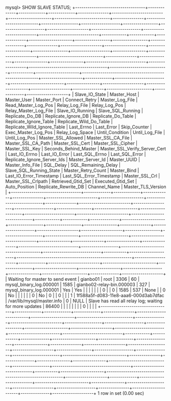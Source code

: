 mysql> SHOW SLAVE STATUS;
+----------------------------------+-------------+-------------+-------------+---------------+-------------------------+---------------------+---------------------------+---------------+-------------------------+------------------+-------------------+-----------------+---------------------+--------------------+------------------------+-------------------------+-----------------------------+------------+------------+--------------+---------------------+-----------------+-----------------+----------------+---------------+--------------------+--------------------+--------------------+-----------------+-------------------+----------------+-----------------------+-------------------------------+---------------+---------------+----------------+----------------+-----------------------------+------------------+--------------------------------------+----------------------------+-----------+---------------------+--------------------------------------------------------+--------------------+-------------+-------------------------+--------------------------+----------------+--------------------+--------------------+-------------------+---------------+----------------------+--------------+--------------------+
| Slave_IO_State                   | Master_Host | Master_User | Master_Port | Connect_Retry | Master_Log_File         | Read_Master_Log_Pos | Relay_Log_File            | Relay_Log_Pos | Relay_Master_Log_File   | Slave_IO_Running | Slave_SQL_Running | Replicate_Do_DB | Replicate_Ignore_DB | Replicate_Do_Table | Replicate_Ignore_Table | Replicate_Wild_Do_Table | Replicate_Wild_Ignore_Table | Last_Errno | Last_Error | Skip_Counter | Exec_Master_Log_Pos | Relay_Log_Space | Until_Condition | Until_Log_File | Until_Log_Pos | Master_SSL_Allowed | Master_SSL_CA_File | Master_SSL_CA_Path | Master_SSL_Cert | Master_SSL_Cipher | Master_SSL_Key | Seconds_Behind_Master | Master_SSL_Verify_Server_Cert | Last_IO_Errno | Last_IO_Error | Last_SQL_Errno | Last_SQL_Error | Replicate_Ignore_Server_Ids | Master_Server_Id | Master_UUID                          | Master_Info_File           | SQL_Delay | SQL_Remaining_Delay | Slave_SQL_Running_State                                | Master_Retry_Count | Master_Bind | Last_IO_Error_Timestamp | Last_SQL_Error_Timestamp | Master_SSL_Crl | Master_SSL_Crlpath | Retrieved_Gtid_Set | Executed_Gtid_Set | Auto_Position | Replicate_Rewrite_DB | Channel_Name | Master_TLS_Version |
+----------------------------------+-------------+-------------+-------------+---------------+-------------------------+---------------------+---------------------------+---------------+-------------------------+------------------+-------------------+-----------------+---------------------+--------------------+------------------------+-------------------------+-----------------------------+------------+------------+--------------+---------------------+-----------------+-----------------+----------------+---------------+--------------------+--------------------+--------------------+-----------------+-------------------+----------------+-----------------------+-------------------------------+---------------+---------------+----------------+----------------+-----------------------------+------------------+--------------------------------------+----------------------------+-----------+---------------------+--------------------------------------------------------+--------------------+-------------+-------------------------+--------------------------+----------------+--------------------+--------------------+-------------------+---------------+----------------------+--------------+--------------------+
| Waiting for master to send event | gianbo01    | root        |        3306 |            60 | mysql_binary_log.000001 |                1585 | gianbo02-relay-bin.000003 |           327 | mysql_binary_log.000001 | Yes              | Yes               |                 |                     |                    |                        |                         |                             |          0 |            |            0 |                1585 |             537 | None            |                |             0 | No                 |                    |                    |                 |                   |                |                     0 | No                            |             0 |               |              0 |                |                             |                1 | 1f588a5f-d083-11e8-aaa6-000d3ab7dfac | /var/lib/mysql/master.info |         0 |                NULL | Slave has read all relay log; waiting for more updates |              86400 |             |                         |                          |                |                    |                    |                   |             0 |                      |              |                    |
+----------------------------------+-------------+-------------+-------------+---------------+-------------------------+---------------------+---------------------------+---------------+-------------------------+------------------+-------------------+-----------------+---------------------+--------------------+------------------------+-------------------------+-----------------------------+------------+------------+--------------+---------------------+-----------------+-----------------+----------------+---------------+--------------------+--------------------+--------------------+-----------------+-------------------+----------------+-----------------------+-------------------------------+---------------+---------------+----------------+----------------+-----------------------------+------------------+--------------------------------------+----------------------------+-----------+---------------------+--------------------------------------------------------+--------------------+-------------+-------------------------+--------------------------+----------------+--------------------+--------------------+-------------------+---------------+----------------------+--------------+--------------------+
1 row in set (0.00 sec)

